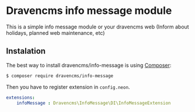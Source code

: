 # Dravencms info message module

This is a simple info message module or your dravencms web (Inform about holidays, planned web maintenance, etc)

## Instalation

The best way to install dravencms/info-message is using  [Composer](http://getcomposer.org/):


```sh
$ composer require dravencms/info-message
```

Then you have to register extension in `config.neon`.

```yaml
extensions:
	infoMessage : Dravencms\InfoMessage\DI\InfoMessageExtension
```
